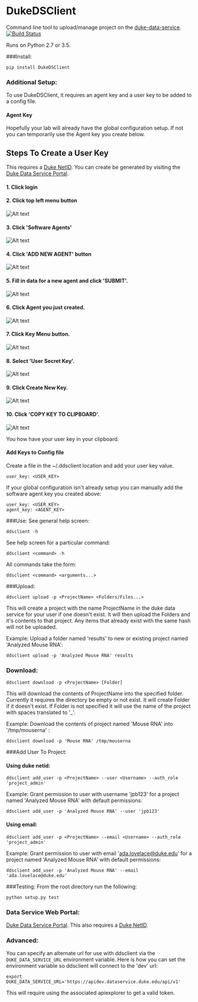 # DukeDSClient
Command line tool to upload/manage project on the [duke-data-service](https://github.com/Duke-Translational-Bioinformatics/duke-data-service).
[![Build Status](https://travis-ci.org/Duke-GCB/DukeDSClient.svg?branch=master)](https://travis-ci.org/Duke-GCB/DukeDSClient)

Runs on Python 2.7 or 3.5.

###Install:
```
pip install DukeDSClient
```

### Additional Setup:
To use DukeDSClient, it requires an agent key and a user key to be added to a config file.

#### Agent Key
Hopefully your lab will already have the global configuration setup.
If not you can temporarily use the Agent key you create below.

## Steps To Create a User Key
This requires a [Duke NetID](https://oit.duke.edu/email-accounts/netid/).
You can create be generated by visiting the [Duke Data Service Portal](https://dataservice.duke.edu).
####  1. Click login
####  2. Click top left menu button
![Alt text](/images/TopLeftMenuButton.png?raw=true "Top Left Menu Button")
####  3. Click 'Software Agents'
![Alt text](/images/TopLeftMenu.png?raw=true "Top Left Menu")
####  4. Click 'ADD NEW AGENT' button
![Alt text](/images/AddAgentButton.png?raw=true "Add Agent Button")
####  5. Fill in data for a new agent and click 'SUBMIT'.
![Alt text](/images/CreateAgent.png?raw=true "Create Agent")
####  6. Click Agent you just created.
![Alt text](/images/ClickAgent.png?raw=true "Click Agent")
####  7. Click Key Menu button.
![Alt text](/images/KeyMenuButton.png?raw=true "Key Menu Button")
####  8. Select 'User Secret Key'.
![Alt text](/images/KeyMenu.png?raw=true "Key Menu Button")
####  9. Click Create New Key.
![Alt text](/images/CreateNewKey.png?raw=true "Key Menu Button")
####  10. Click 'COPY KEY TO CLIPBOARD'.
![Alt text](/images/CopyKeyToClipboard.png?raw=true "Key Menu Button")


You how have your user key in your clipboard.

#### Add Keys to Config file
Create a file in the ~/.ddsclient location and add your user key value.
```
user_key: <USER_KEY>
```
If your global configuration isn't already setup you can manually add the software agent key you created above:
```
user_key: <USER_KEY>
agent_key: <AGENT_KEY>
```

###Use:
See general help screen:
```
ddsclient -h
```
See help screen for a particular command:
```
ddsclient <command> -h
```

All commands take the form:
```
ddsclient <command> <arguments...>
```

###Upload:
```
ddsclient upload -p <ProjectName> <Folders/Files...>
```

This will create a project with the name ProjectName in the duke data service for your user if one doesn't exist.
It will then upload the Folders and it's contents to that project.
Any items that already exist with the same hash will not be uploaded.


Example: Upload a folder named 'results' to new or existing project named 'Analyzed Mouse RNA':
```
ddsclient upload -p 'Analyzed Mouse RNA' results
```

### Download:
```
ddsclient download -p <ProjectName> [Folder]
```
This will download the contents of ProjectName into the specified folder.
Currently it requires the directory be empty or not exist.
It will create Folder if it doesn't exist.
If Folder is not specified it will use the name of the project with spaces translated to '_'.

Example: Download the contents of project named 'Mouse RNA' into '/tmp/mouserna' :
```
ddsclient download -p 'Mouse RNA' /tmp/mouserna
```


###Add User To Project:
#### Using duke netid:
```
ddsclient add_user -p <ProjectName> --user <Username> --auth_role 'project_admin'
```
Example: Grant permission to user with username 'jpb123' for a project named 'Analyzed Mouse RNA' with default permissions:
```
ddsclient add_user -p 'Analyzed Mouse RNA' --user 'jpb123'
```

#### Using email:
```
ddsclient add_user -p <ProjectName> --email <Username> --auth_role 'project_admin'
```
Example: Grant permission to user with email 'ada.lovelace@duke.edu' for a project named 'Analyzed Mouse RNA' with default permissions:
```
ddsclient add_user -p 'Analyzed Mouse RNA' --email 'ada.lovelace@duke.edu'
```


###Testing:
From the root directory run the following:
```
python setup.py test
```

### Data Service Web Portal:
[Duke Data Service Portal](https://dataservice.duke.edu).
This also requires a [Duke NetID](https://oit.duke.edu/email-accounts/netid/).

### Advanced:
You can specify an alternate url for use with ddsclient via the `DUKE_DATA_SERVICE_URL` environment variable.
Here is how you can set the environment variable so ddsclient will connect to the 'dev' url:
```
export DUKE_DATA_SERVICE_URL='https://apidev.dataservice.duke.edu/api/v1'
```
This will require using the associated apiexplorer to get a valid token.

